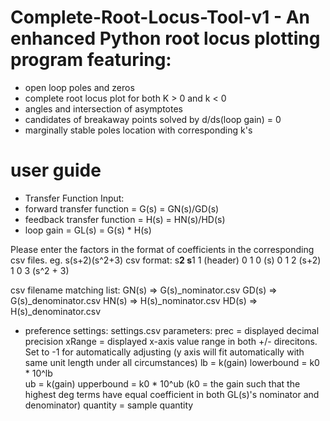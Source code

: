 # Complete-Root-Locus-Tool-v1 - An enhanced Python root locus plotting program featuring:
 - open loop poles and zeros
 - complete root locus plot for both K > 0 and k < 0
 - angles and intersection of asymptotes
 - candidates of breakaway points solved by d/ds(loop gain) = 0
 - marginally stable poles location with corresponding k's

# user guide

- Transfer Function Input:
 - forward transfer function       = G(s)  = GN(s)/GD(s)
 - feedback transfer function      = H(s)  = HN(s)/HD(s)
 - loop gain                       = GL(s) = G(s) * H(s) 

Please enter the factors in the format of coefficients in the corresponding csv files.
eg. s(s+2)(s^2+3)
csv format:
s**2  s**1   1   (header)
   0     1   0   (s)
   0     1   2   (s+2)
   1     0   3   (s^2 + 3)

csv filename matching list:
  GN(s) => G(s)_nominator.csv
  GD(s) => G(s)_denominator.csv
  HN(s) => H(s)_nominator.csv
  HD(s) => H(s)_denominator.csv

- preference settings: settings.csv
parameters:
  prec     = displayed decimal precision
  xRange   = displayed x-axis value range in both +/- direcitons. Set to -1 for automatically adjusting
             (y axis will fit automatically with same unit length under all circumstances)
  lb       = k(gain) lowerbound = k0 * 10^lb		
  ub       = k(gain) upperbound = k0 * 10^ub
              (k0 = the gain such that the highest deg terms have equal coefficient in both GL(s)'s nominator and denominator)
  quantity = sample quantity
